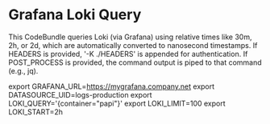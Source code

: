 # Grafana Loki Query
This CodeBundle queries Loki (via Grafana) using relative times like 30m, 2h, or 2d, which are automatically converted to nanosecond timestamps. If HEADERS is provided, '-K ./HEADERS' is appended for authentication. If POST_PROCESS is provided, the command output is piped to that command (e.g., jq).


export GRAFANA_URL=https://mygrafana.company.net
export DATASOURCE_UID=logs-production
export LOKI_QUERY='{container="papi"}'
export LOKI_LIMIT=100
export LOKI_START=2h
